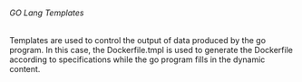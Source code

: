 ###### GO Lang Templates
Templates are used to control the output of data produced by the go program. In this case, the Dockerfile.tmpl is used to generate the Dockerfile according to specifications while the go program fills in the dynamic content. 
